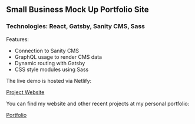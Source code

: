## Small Business Mock Up Portfolio Site

### Technologies: React, Gatsby, Sanity CMS, Sass

Features:

- Connection to Sanity CMS
- GraphQL usage to render CMS data
- Dynamic routing with Gatsby
- CSS style modules using Sass

The live demo is hosted via Netlify:

[Project Website](https://showsandallen.netlify.app/)

You can find my website and other recent projects at my personal portfolio:

[Portfolio](https://www.taylordean.net)

